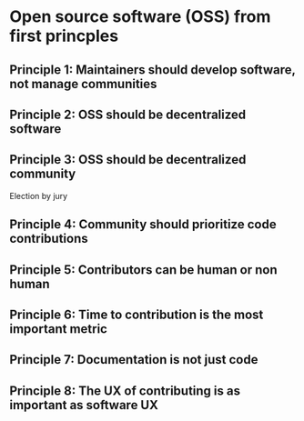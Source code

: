 # Open source software (OSS) from first princples

## Principle 1: Maintainers should develop software, not manage communities

## Principle 2: OSS should be decentralized software

## Principle 3: OSS should be decentralized community

Election by jury

## Principle 4: Community should prioritize code contributions

## Principle 5: Contributors can be human or non human

## Principle 6: Time to contribution is the most important metric

## Principle 7: Documentation is not just code

## Principle 8: The UX of contributing is as important as software UX
